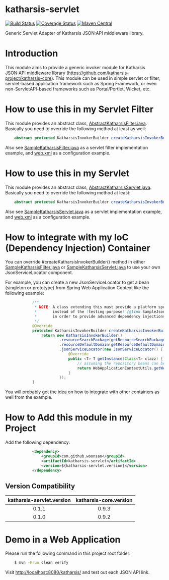 # katharsis-servlet

[![Build Status](https://api.travis-ci.org/woonsan/katharsis-servlet.svg?branch=develop)](https://api.travis-ci.org/woonsan/katharsis-servlet.svg?branch=develop)
[![Coverage Status](https://coveralls.io/repos/woonsan/katharsis-servlet/badge.svg?branch=master&service=github)](https://coveralls.io/github/woonsan/katharsis-servlet?branch=master)
[![Maven Central](https://img.shields.io/maven-central/v/com.github.woonsan/katharsis-servlet.svg)]()


Generic Servlet Adapter of Katharsis JSON:API middleware library.

# Introduction

This module aims to provide a generic invoker module for
Katharsis JSON:API middleware library (https://github.com/katharsis-project/katharsis-core).
This module can be used in simple servlet or filter,
servlet-based application framework such as Spring Framework,
or even non-ServletAPI-based frameworks such as Portal/Portlet, Wicket, etc.

# How to use this in my Servlet Filter

This module provides an abstract class, [AbstractKatharsisFilter.java](src/main/java/com/github/woonsan/katharsis/servlet/AbstractKatharsisFilter.java). Basically you need to override the following method at least as well:

```java
    abstract protected KatharsisInvokerBuilder createKatharsisInvokerBuilder();
```

Also see [SampleKatharsisFilter.java](src/main/java/com/github/woonsan/katharsis/servlet/SampleKatharsisFilter.java) as a servlet filter implementation example, and [web.xml](src/test/webapp/WEB-INF/web.xml) as a configuration example.

# How to use this in my Servlet

This module provides an abstract class, [AbstractKatharsisServlet.java](src/main/java/com/github/woonsan/katharsis/servlet/AbstractKatharsisServlet.java). Basically you need to override the following method at least:

```java
    abstract protected KatharsisInvokerBuilder createKatharsisInvokerBuilder();
```

Also see [SampleKatharsisServlet.java](src/main/java/com/github/woonsan/katharsis/servlet/SampleKatharsisServlet.java) as a servlet implementation example, and [web.xml](src/test/webapp/WEB-INF/web.xml) as a configuration example.

# How to integrate with my IoC (Dependency Injection) Container

You can override #createKatharsisInvokerBuilder() method in
either [SampleKatharsisFilter.java](src/main/java/com/github/woonsan/katharsis/servlet/SampleKatharsisFilter.java)
or [SampleKatharsisServlet.java](src/main/java/com/github/woonsan/katharsis/servlet/SampleKatharsisServlet.java)
to use your own JsonServiceLocator component.

For example, you can create a new JsonServiceLocator to get a bean (singleton or prototype)
from Spring Web Application Context like the following example:


```java
            /**
             * NOTE: A class extending this must provide a platform specific {@link JsonServiceLocator}
             *       instead of the (testing-purpose) {@link SampleJsonServiceLocator} below
             *       in order to provide advanced dependency injections for the repositories.
             */
            @Override
            protected KatharsisInvokerBuilder createKatharsisInvokerBuilder() {
                return new KatharsisInvokerBuilder()
                        .resourceSearchPackage(getResourceSearchPackage())
                        .resourceDefaultDomain(getResourceDefaultDomain())
                        .jsonServiceLocator(new JsonServiceLocator() {
                            @Override
                            public <T> T getInstance(Class<T> clazz) {
                                // assuming the repository beans can be retrieved from the WebApplicationContext and are identified by the FQCN in this exmaple.
                                return WebApplicationContextUtils.getWebApplicationContext(getServletContext()).getBean(clazz.getName());
                            }
                        });
            }
```

You will probably get the idea on how to integrate with other containers as well from the example.

# How to Add this module in my Project

Add the following dependency:

```xml
            <dependency>
                <groupId>com.github.woonsan</groupId>
                <artifactId>katharsis-servlet</artifactId>
                <version>${katharsis-servlet.version}</version>
            </dependency>
```

## Version Compatibility

| katharsis-servlet.version | katharsis-core.version |
| :-----------------------: | :--------------------: |
|          0.1.1            |         0.9.3          |
|          0.1.0            |         0.9.2          |

# Demo in a Web Application

Please run the following command in this project root folder:

```bash
    $ mvn -Prun clean verify
```

Visit [http://localhost:8080/katharsis/](http://localhost:8080/katharsis/) and test out each JSON API link.
